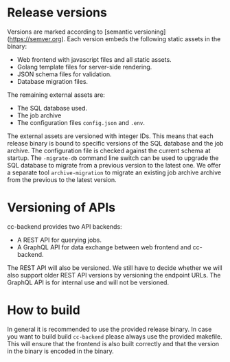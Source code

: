 # Release versions

Versions are marked according to [semantic versioning] (https://semver.org).
Each version embeds the following static assets in the binary:
* Web frontend with javascript files and all static assets.
* Golang template files for server-side rendering.
* JSON schema files for validation.
* Database migration files.

The remaining external assets are:
* The SQL database used.
* The job archive
* The configuration files `config.json` and `.env`.

The external assets are versioned with integer IDs.
This means that each release binary is bound to specific versions of the SQL
database and the job archive.
The configuration file is checked against the current schema at startup.
The `-migrate-db` command line switch can be used to upgrade the SQL database
to migrate from a previous version to the latest one.
We offer a separate tool `archive-migration` to migrate an existing job archive
archive from the previous to the latest version.

# Versioning of APIs

cc-backend provides two API backends:
* A REST API for querying jobs.
* A GraphQL API for data exchange between web frontend and cc-backend.

The REST API will also be versioned. We still have to decide whether we will also
support older REST API versions by versioning the endpoint URLs.
The GraphQL API is for internal use and will not be versioned.

# How to build

In general it is recommended to use the provided release binary.
In case you want to build build `cc-backend` please always use the provided makefile. This will ensure
that the frontend is also built correctly and that the version in the binary is encoded in the binary.

